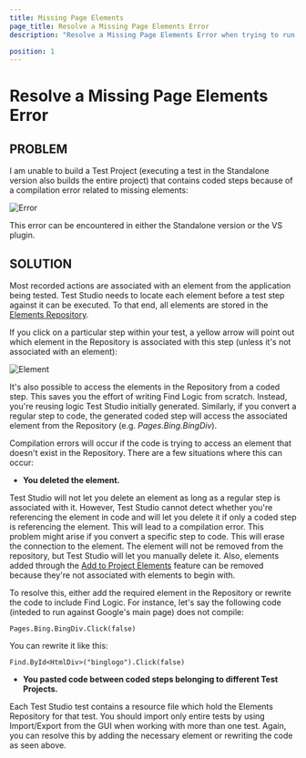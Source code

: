 ```yaml
---
title: Missing Page Elements
page_title: Resolve a Missing Page Elements Error
description: "Resolve a Missing Page Elements Error when trying to run Test Studio test"

position: 1
---
```

# Resolve a Missing Page Elements Error

## PROBLEM

I am unable to build a Test Project (executing a test in the Standalone version also builds the entire project) that contains coded steps because of a compilation error related to missing elements:

![Error][1]

This error can be encountered in either the Standalone version or the VS plugin.

## SOLUTION

Most recorded actions are associated with an element from the application being tested. Test Studio needs to locate each element before a test step against it can be executed. To that end, all elements are stored in the <a href="/knowledge-base/project-configuration-kb/element-repository" target="_blank">Elements Repository</a>.

If you click on a particular step within your test, a yellow arrow will point out which element in the Repository is associated with this step (unless it's not associated with an element):

![Element][2]

It's also possible to access the elements in the Repository from a coded step. This saves you the effort of writing Find Logic from scratch. Instead, you're reusing logic Test Studio initially generated. Similarly, if you convert a regular step to code, the generated coded step will access the associated element from the Repository (e.g. *Pages.Bing.BingDiv*). 

Compilation errors will occur if the code is trying to access an element that doesn't exist in the Repository. There are a few situations where this can occur:

-  **You deleted the element.**

Test Studio will not let you delete an element as long as a regular step is associated with it. However, Test Studio cannot detect whether you're referencing the element in code and will let you delete it if only a coded step is referencing the element. This will lead to a compilation error. This problem might arise if you convert a specific step to code. This will erase the connection to the element. The element will not be removed from the repository, but Test Studio will let you manually delete it. Also, elements added through the <a href="/features/elements-menu/overview" target="_blank">Add to Project Elements</a> feature can be removed because they're not associated with elements to begin with.
 

To resolve this, either add the required element in the Repository or rewrite the code to include Find Logic. For instance, let's say the following code (inteded to run against Google's main page) does not compile:

	Pages.Bing.BingDiv.Click(false)

You can rewrite it like this:


	Find.ById<HtmlDiv>("binglogo").Click(false)

- **You pasted code between coded steps belonging to different Test Projects.**

Each Test Studio test contains a resource file which hold the Elements Repository for that test. You should import only entire tests by using Import/Export from the GUI when working with more than one test. Again, you can resolve this by adding the necessary element or rewriting the code as seen above.


[1]: /img/troubleshooting-guide/test-execution-problems-tg/missing-page-elements/fig1.png
[2]: /img/troubleshooting-guide/test-execution-problems-tg/missing-page-elements/fig2.png
